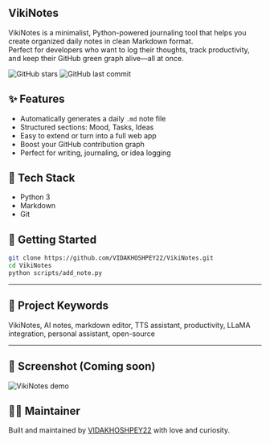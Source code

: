 ## VikiNotes
VikiNotes is a minimalist, Python-powered journaling tool that helps you create organized daily notes in clean Markdown format.  
Perfect for developers who want to log their thoughts, track productivity, and keep their GitHub green graph alive—all at once.

![GitHub stars](https://img.shields.io/github/stars/VIDAKHOSHPEY22/VikiNotes?style=social)
![GitHub last commit](https://img.shields.io/github/last-commit/VIDAKHOSHPEY22/VikiNotes)

## ✨ Features

- Automatically generates a daily `.md` note file
- Structured sections: Mood, Tasks, Ideas
- Easy to extend or turn into a full web app
- Boost your GitHub contribution graph
- Perfect for writing, journaling, or idea logging

## 🧰 Tech Stack

- Python 3
- Markdown
- Git

## 🚀 Getting Started

```bash
git clone https://github.com/VIDAKHOSHPEY22/VikiNotes.git
cd VikiNotes
python scripts/add_note.py
```


---

## 🧠 Project Keywords
VikiNotes, AI notes, markdown editor, TTS assistant, productivity, LLaMA integration, personal assistant, open-source

---

## 📸 Screenshot (Coming soon)

![VikiNotes demo](https://via.placeholder.com/800x400?text=VikiNotes+Demo+Coming+Soon)

## 🙋‍♀️ Maintainer
Built and maintained by [VIDAKHOSHPEY22](https://github.com/VIDAKHOSHPEY22) with love and curiosity.
